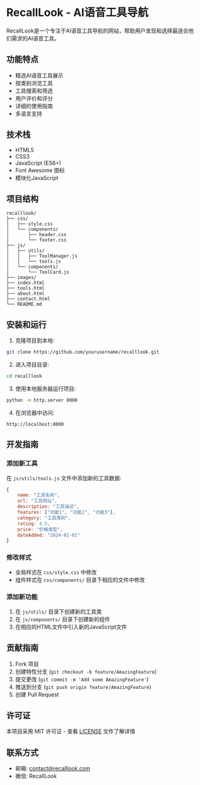 # RecallLook - AI语音工具导航

RecallLook是一个专注于AI语音工具导航的网站，帮助用户发现和选择最适合他们需求的AI语音工具。

## 功能特点

- 精选AI语音工具展示
- 按类别浏览工具
- 工具搜索和筛选
- 用户评价和评分
- 详细的使用指南
- 多语言支持

## 技术栈

- HTML5
- CSS3
- JavaScript (ES6+)
- Font Awesome 图标
- 模块化JavaScript

## 项目结构

```
recalllook/
├── css/
│   ├── style.css
│   └── components/
│       ├── header.css
│       └── footer.css
├── js/
│   ├── utils/
│   │   ├── ToolManager.js
│   │   └── tools.js
│   └── components/
│       └── ToolCard.js
├── images/
├── index.html
├── tools.html
├── about.html
├── contact.html
└── README.md
```

## 安装和运行

1. 克隆项目到本地:
```bash
git clone https://github.com/yourusername/recalllook.git
```

2. 进入项目目录:
```bash
cd recalllook
```

3. 使用本地服务器运行项目:
```bash
python -m http.server 8000
```

4. 在浏览器中访问:
```
http://localhost:8000
```

## 开发指南

### 添加新工具

在 `js/utils/tools.js` 文件中添加新的工具数据:

```javascript
{
    name: "工具名称",
    url: "工具网址",
    description: "工具描述",
    features: ["功能1", "功能2", "功能3"],
    category: "工具类别",
    rating: 4.5,
    price: "价格类型",
    dateAdded: "2024-01-01"
}
```

### 修改样式

- 全局样式在 `css/style.css` 中修改
- 组件样式在 `css/components/` 目录下相应的文件中修改

### 添加新功能

1. 在 `js/utils/` 目录下创建新的工具类
2. 在 `js/components/` 目录下创建新的组件
3. 在相应的HTML文件中引入新的JavaScript文件

## 贡献指南

1. Fork 项目
2. 创建特性分支 (`git checkout -b feature/AmazingFeature`)
3. 提交更改 (`git commit -m 'Add some AmazingFeature'`)
4. 推送到分支 (`git push origin feature/AmazingFeature`)
5. 创建 Pull Request

## 许可证

本项目采用 MIT 许可证 - 查看 [LICENSE](LICENSE) 文件了解详情

## 联系方式

- 邮箱: contact@recalllook.com
- 微信: RecallLook 
